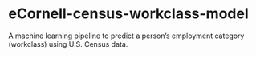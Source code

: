 # eCornell-census-workclass-model
A machine learning pipeline to predict a person’s employment category (workclass) using U.S. Census data.
